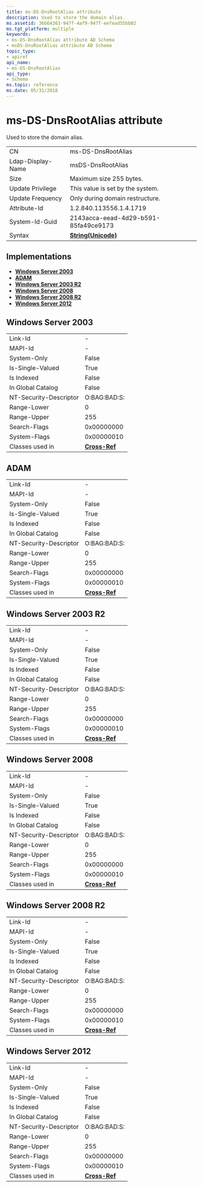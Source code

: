 ```yaml
---
title: ms-DS-DnsRootAlias attribute
description: Used to store the domain alias.
ms.assetid: 36b64363-947f-4af9-947f-eefead55bb02
ms.tgt_platform: multiple
keywords:
- ms-DS-DnsRootAlias attribute AD Schema
- msDS-DnsRootAlias attribute AD Schema
topic_type:
- apiref
api_name:
- ms-DS-DnsRootAlias
api_type:
- Schema
ms.topic: reference
ms.date: 05/31/2018
---
```


# ms-DS-DnsRootAlias attribute

Used to store the domain alias.



|                   |                                             |
|-------------------|---------------------------------------------|
| CN                | ms-DS-DnsRootAlias                          |
| Ldap-Display-Name | msDS-DnsRootAlias                           |
| Size              | Maximum size 255 bytes.                     |
| Update Privilege  | This value is set by the system.            |
| Update Frequency  | Only during domain restructure.             |
| Attribute-Id      | 1.2.840.113556.1.4.1719                     |
| System-Id-Guid    | 2143acca-eead-4d29-b591-85fa49ce9173        |
| Syntax            | [**String(Unicode)**](s-string-unicode.md) |



## Implementations

-   [**Windows Server 2003**](#windows-server-2003)
-   [**ADAM**](#adam)
-   [**Windows Server 2003 R2**](#windows-server-2003-r2)
-   [**Windows Server 2008**](#windows-server-2008)
-   [**Windows Server 2008 R2**](#windows-server-2008-r2)
-   [**Windows Server 2012**](#windows-server-2012)

## Windows Server 2003



|                        |                                            |
|------------------------|--------------------------------------------|
| Link-Id                | \-                                         |
| MAPI-Id                | \-                                         |
| System-Only            | False                                      |
| Is-Single-Valued       | True                                       |
| Is Indexed             | False                                      |
| In Global Catalog      | False                                      |
| NT-Security-Descriptor | O:BAG:BAD:S:                               |
| Range-Lower            | 0                                          |
| Range-Upper            | 255                                        |
| Search-Flags           | 0x00000000                                 |
| System-Flags           | 0x00000010                                 |
| Classes used in        | [**Cross-Ref**](c-crossref.md)<br/> |



## ADAM



|                        |                                            |
|------------------------|--------------------------------------------|
| Link-Id                | \-                                         |
| MAPI-Id                | \-                                         |
| System-Only            | False                                      |
| Is-Single-Valued       | True                                       |
| Is Indexed             | False                                      |
| In Global Catalog      | False                                      |
| NT-Security-Descriptor | O:BAG:BAD:S:                               |
| Range-Lower            | 0                                          |
| Range-Upper            | 255                                        |
| Search-Flags           | 0x00000000                                 |
| System-Flags           | 0x00000010                                 |
| Classes used in        | [**Cross-Ref**](c-crossref.md)<br/> |



## Windows Server 2003 R2



|                        |                                            |
|------------------------|--------------------------------------------|
| Link-Id                | \-                                         |
| MAPI-Id                | \-                                         |
| System-Only            | False                                      |
| Is-Single-Valued       | True                                       |
| Is Indexed             | False                                      |
| In Global Catalog      | False                                      |
| NT-Security-Descriptor | O:BAG:BAD:S:                               |
| Range-Lower            | 0                                          |
| Range-Upper            | 255                                        |
| Search-Flags           | 0x00000000                                 |
| System-Flags           | 0x00000010                                 |
| Classes used in        | [**Cross-Ref**](c-crossref.md)<br/> |



## Windows Server 2008



|                        |                                            |
|------------------------|--------------------------------------------|
| Link-Id                | \-                                         |
| MAPI-Id                | \-                                         |
| System-Only            | False                                      |
| Is-Single-Valued       | True                                       |
| Is Indexed             | False                                      |
| In Global Catalog      | False                                      |
| NT-Security-Descriptor | O:BAG:BAD:S:                               |
| Range-Lower            | 0                                          |
| Range-Upper            | 255                                        |
| Search-Flags           | 0x00000000                                 |
| System-Flags           | 0x00000010                                 |
| Classes used in        | [**Cross-Ref**](c-crossref.md)<br/> |



## Windows Server 2008 R2



|                        |                                            |
|------------------------|--------------------------------------------|
| Link-Id                | \-                                         |
| MAPI-Id                | \-                                         |
| System-Only            | False                                      |
| Is-Single-Valued       | True                                       |
| Is Indexed             | False                                      |
| In Global Catalog      | False                                      |
| NT-Security-Descriptor | O:BAG:BAD:S:                               |
| Range-Lower            | 0                                          |
| Range-Upper            | 255                                        |
| Search-Flags           | 0x00000000                                 |
| System-Flags           | 0x00000010                                 |
| Classes used in        | [**Cross-Ref**](c-crossref.md)<br/> |



## Windows Server 2012



|                        |                                            |
|------------------------|--------------------------------------------|
| Link-Id                | \-                                         |
| MAPI-Id                | \-                                         |
| System-Only            | False                                      |
| Is-Single-Valued       | True                                       |
| Is Indexed             | False                                      |
| In Global Catalog      | False                                      |
| NT-Security-Descriptor | O:BAG:BAD:S:                               |
| Range-Lower            | 0                                          |
| Range-Upper            | 255                                        |
| Search-Flags           | 0x00000000                                 |
| System-Flags           | 0x00000010                                 |
| Classes used in        | [**Cross-Ref**](c-crossref.md)<br/> |



 

 





